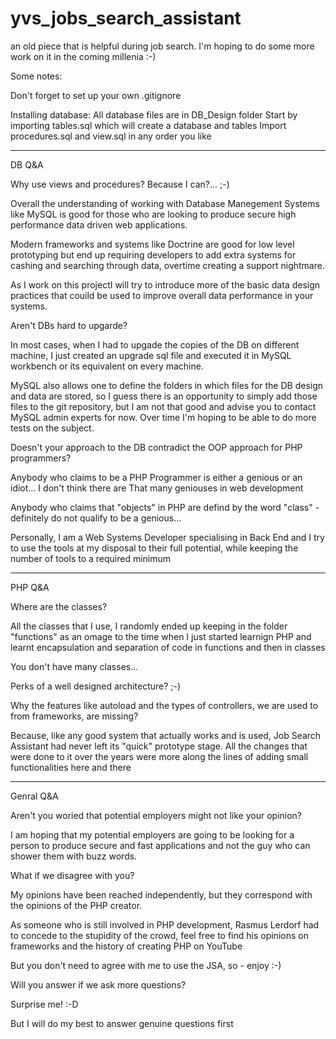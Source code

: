 # yvs_jobs_search_assistant
an old piece that is helpful during job search. I'm hoping to do some more work on it in the coming millenia :-)

Some notes:

Don't forget to set up your own .gitignore

Installing database:
All database files are in DB_Design folder
Start by importing tables.sql which will create a database and tables
Import procedures.sql and view.sql in any order you like

-----------------------------------------------------------------------

DB Q&A

Why use views and procedures?
Because I can?... ;-)

Overall the understanding of working with Database Manegement Systems like MySQL is good for those who are looking 
to produce secure high performance data driven web applications.

Modern frameworks and systems like Doctrine are good for low level prototyping but end up requiring developers to 
add extra systems for cashing and searching through data, overtime creating a support nightmare.

As I work on this projectI will try to introduce more of the basic data design practices that couild be used to 
improve overall data performance in your systems.


Aren't DBs hard to upgarde?

In most cases, when I had to upgade the copies of the DB on different machine, I just created an upgrade sql file 
and executed it in MySQL workbench or its equivalent on every machine.

MySQL also allows one to define the folders in which files for the DB design and data are stored, so I guess there 
is an opportunity to simply add those files to the git repository, but I am not that good and advise you to contact 
MySQL admin experts for now. Over time I'm hoping to be able to do more tests on the subject.


Doesn't your approach to the DB contradict the OOP approach for PHP programmers?

Anybody who claims to be a PHP Programmer is either a genious or an idiot... I don't think there are That many geniouses 
in web development

Anybody who claims that "objects" in PHP are defind by the word "class" - definitely do not qualify to be a genious...

Personally, I am a Web Systems Developer specialising in Back End and I try to use the tools at my disposal to their full 
potential, while keeping the number of tools to a required minimum

-----------------------------------------------------------------------

PHP Q&A

Where are the classes?

All the classes that I use, I randomly ended up keeping in the folder "functions" as an omage to the time when I just 
started learnign PHP and learnt encapsulation and separation of code in functions and then in classes


You don't have many classes...

Perks of a well designed architecture? ;-)


Why the features like autoload and the types of controllers, we are used to from frameworks, are missing?

Because, like any good system that actually works and is used, Job Search Assistant had never left its "quick" prototype 
stage. All the changes that were done to it over the years were more along the lines of adding small functionalities 
here and there

-----------------------------------------------------------------------

Genral Q&A

Aren't you woried that potential employers might not like your opinion?

I am hoping that my potential employers are going to be looking for a person to produce secure and fast applications 
and not the guy who can shower them with buzz words.


What if we disagree with you?

My opinions have been reached independently, but they correspond with the opinions of the PHP creator. 

As someone who is still involved in PHP development, Rasmus Lerdorf had to concede to the stupidity of the crowd, 
feel free to find his opinions on frameworks and the history of creating PHP on YouTube

But you don't need to agree with me to use the JSA, so - enjoy :-)


Will you answer if we ask more questions?

Surprise me! :-D

But I will do my best to answer genuine questions first
